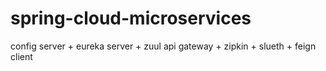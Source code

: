 # spring-cloud-microservices
config server + eureka server + zuul api gateway + zipkin + slueth + feign client
